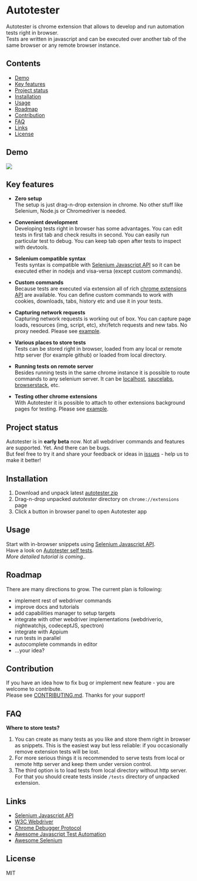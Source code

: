 # Autotester
Autotester is chrome extension that allows to develop and run automation tests right in browser.  
Tests are written in javascript and can be executed over another tab of the same browser or any remote browser instance.

## Contents
* [Demo](#demo)
* [Key features](#key-features)
* [Project status](#project-status)
* [Installation](#installation)
* [Usage](#usage)
* [Roadmap](#roadmap)
* [Contribution](#contribution)
* [FAQ](#faq)
* [Links](#links)
* [License](#license)

## Demo 
<img src="https://vitalets.github.io/autotester/autotester-demo.gif"/>

## Key features
* **Zero setup**  
  The setup is just drag-n-drop extension in chrome. No other stuff like Selenium, Node.js or Chromedriver is needed.
   
* **Convenient development**  
  Developing tests right in browser has some advantages. You can edit tests in first tab and check results in second.
  You can easily run particular test to debug. You can keep tab open after tests to inspect with devtools.

* **Selenium compatible syntax**  
  Tests syntax is compatible with [Selenium Javascript API](http://seleniumhq.github.io/selenium/docs/api/javascript/index.html)
  so it can be executed ether in nodejs and visa-versa (except custom commands).

* **Custom commands**  
  Because tests are executed via extension all of rich [chrome extensions API](https://developer.chrome.com/extensions/api_index)
  are available. You can define custom commands to work with cookies, downloads, tabs, history etc and use it in your tests.

* **Capturing network requests**  
  Capturing network requests is working out of box. You can capture page loads, resources (img, script, etc),
  xhr/fetch requests and new tabs. No proxy needed. Please see [example](test/specs/extras/collect_network_requests_test.js).

* **Various places to store tests**  
  Tests can be stored right in browser, loaded from any local or remote http server (for example github) or loaded from local directory. 

* **Running tests on remote server**  
  Besides running tests in the same chrome instance it is possible to route commands to any selenium server.
  It can be [localhost](https://www.npmjs.com/package/selenium-standalone),
  [saucelabs](https://saucelabs.com), [browserstack](https://www.browserstack.com), etc.

* **Testing other chrome extensions**  
  With Autotester it is possible to attach to other extensions background pages for testing.
  Please see [example](test/specs/extras/extension_switching_test.js).

## Project status
Autotester is in **early beta** now. Not all webdriver commands and features are supported. Yet. And there can be bugs.   
But feel free to try it and share your feedback or ideas in [issues](issues) - help us to make it better!

## Installation
1. Download and unpack latest [autotester.zip](https://vitalets.github.io/autotester/releases/autotester.zip)
2. Drag-n-drop unpacked *autotester* directory on `chrome://extensions` page
3. Click `A` button in browser panel to open Autotester app

## Usage
Start with in-browser snippets using [Selenium Javascript API](http://seleniumhq.github.io/selenium/docs/api/javascript/index.html).  
Have a look on [Autotester self tests](test/specs).  
*More detailed tutorial is coming..*

## Roadmap
There are many directions to grow. The current plan is following:

* implement rest of webdriver commands
* improve docs and tutorials
* add capabilities manager to setup targets
* integrate with other webdriver implementations (webdriverio, nightwatchjs, codeceptJS, spectron)
* integrate with Appium
* run tests in parallel
* autocomplete commands in editor
* ...your idea?

## Contribution
If you have an idea how to fix bug or implement new feature - you are welcome to contribute.  
Please see [CONTRIBUTING.md](CONTRIBUTING.md). Thanks for your support!

## FAQ

**Where to store tests?**

1. You can create as many tests as you like and store them right in browser as snippets.
   This is the easiest way but less reliable: if you occasionally remove extension tests will be lost.
2. For more serious things it is recommended to serve tests from local or remote http server
   and keep them under version control.
3. The third option is to load tests from local directory without http server.
   For that you should create tests inside `/tests` directory of unpacked extension.

## Links
* [Selenium Javascript API](http://seleniumhq.github.io/selenium/docs/api/javascript/index.html)
* [W3C Webdriver](https://w3c.github.io/webdriver/webdriver-spec.html)
* [Chrome Debugger Protocol](https://chromedevtools.github.io/debugger-protocol-viewer/1-1/)
* [Awesome Javascript Test Automation](https://github.com/atinfo/awesome-test-automation/blob/master/javascript-test-automation.md)
* [Awesome Selenium](https://github.com/christian-bromann/awesome-selenium)

## License
MIT
